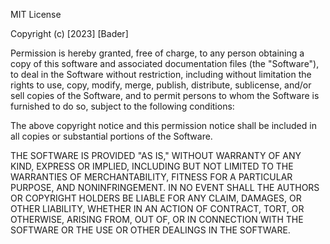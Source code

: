 MIT License

Copyright (c) [2023] [Bader]

Permission is hereby granted, free of charge, to any person obtaining a copy
of this software and associated documentation files (the "Software"), to deal
in the Software without restriction, including without limitation the rights
to use, copy, modify, merge, publish, distribute, sublicense, and/or sell
copies of the Software, and to permit persons to whom the Software is
furnished to do so, subject to the following conditions:

The above copyright notice and this permission notice shall be included in all
copies or substantial portions of the Software.

THE SOFTWARE IS PROVIDED "AS IS," WITHOUT WARRANTY OF ANY KIND, EXPRESS OR
IMPLIED, INCLUDING BUT NOT LIMITED TO THE WARRANTIES OF MERCHANTABILITY, FITNESS
FOR A PARTICULAR PURPOSE, AND NONINFRINGEMENT. IN NO EVENT SHALL THE AUTHORS OR
COPYRIGHT HOLDERS BE LIABLE FOR ANY CLAIM, DAMAGES, OR OTHER LIABILITY, WHETHER
IN AN ACTION OF CONTRACT, TORT, OR OTHERWISE, ARISING FROM, OUT OF, OR IN
CONNECTION WITH THE SOFTWARE OR THE USE OR OTHER DEALINGS IN THE SOFTWARE.
